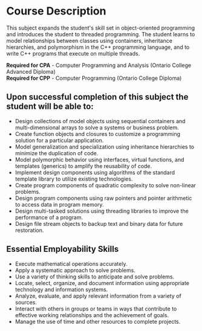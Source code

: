 
# Course Description

This subject expands the student's skill set in object-oriented programming and introduces the student to threaded programming. The student learns to model relationships between classes using containers, inheritance hierarchies, and polymorphism in the C++ programming language, and to write C++ programs that execute on multiple threads.

**Required for CPA** - Computer Programming and Analysis (Ontario College Advanced Diploma)  
**Required for CPP** - Computer Programming (Ontario College Diploma)

## Upon successful completion of this subject the student will be able to:

- Design collections of model objects using sequential containers and multi-dimensional arrays to solve a systems or business problem.
- Create function objects and closures to customize a programming solution for a particular application.
- Model generalization and specialization using inheritance hierarchies to minimize the duplication of code.
- Model polymorphic behavior using interfaces, virtual functions, and templates (generics) to amplify the reusability of code.
- Implement design components using algorithms of the standard template library to utilize existing technologies.
- Create program components of quadratic complexity to solve non-linear problems.
- Design program components using raw pointers and pointer arithmetic to access data in program memory.
- Design multi-tasked solutions using threading libraries to improve the performance of a program.
- Design file stream objects to backup text and binary data for future restoration.

## Essential Employability Skills

- Execute mathematical operations accurately.
- Apply a systematic approach to solve problems.
- Use a variety of thinking skills to anticipate and solve problems.
- Locate, select, organize, and document information using appropriate technology and information systems.
- Analyze, evaluate, and apply relevant information from a variety of sources.
- Interact with others in groups or teams in ways that contribute to effective working relationships and the achievement of goals.
- Manage the use of time and other resources to complete projects.
